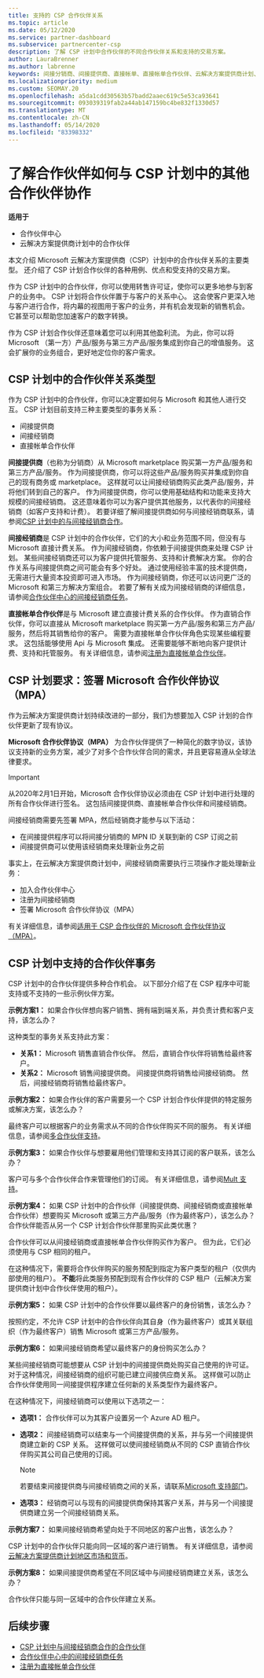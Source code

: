 ```yaml
---
title: 支持的 CSP 合作伙伴关系
ms.topic: article
ms.date: 05/12/2020
ms.service: partner-dashboard
ms.subservice: partnercenter-csp
description: 了解 CSP 计划中合作伙伴的不同合作伙伴关系和支持的交易方案。
author: LauraBrenner
ms.author: labrenne
keywords: 间接分销商、间接提供商、直接帐单、直接帐单合作伙伴、云解决方案提供商计划、CSP 计划、CSP 合作伙伴、CSP 事务
ms.localizationpriority: medium
ms.custom: SEOMAY.20
ms.openlocfilehash: a5da1cdd30563b57badd2aaec619c5e53ca93641
ms.sourcegitcommit: 093039319fab2a44ab147159bc4be832f1330d57
ms.translationtype: MT
ms.contentlocale: zh-CN
ms.lasthandoff: 05/14/2020
ms.locfileid: "83398332"
---
```

# <a name="learn-how-partners-can-work-with-other-partners-in-the-csp-program"></a>了解合作伙伴如何与 CSP 计划中的其他合作伙伴协作

**适用于**

- 合作伙伴中心
- 云解决方案提供商计划中的合作伙伴

本文介绍 Microsoft 云解决方案提供商（CSP）计划中的合作伙伴关系的主要类型。 还介绍了 CSP 计划合作伙伴的各种用例、优点和受支持的交易方案。

作为 CSP 计划中的合作伙伴，你可以使用转售许可证，使你可以更多地参与到客户的业务中。 CSP 计划将合作伙伴置于与客户的关系中心。 这会使客户更深入地与客户进行合作，将内幕的视图用于客户的业务，并有机会发现新的销售机会。 它甚至可以帮助您加速客户的数字转换。

作为 CSP 计划合作伙伴还意味着您可以利用其他盈利流。 为此，你可以将 Microsoft （第一方）产品/服务与第三方产品/服务集成到你自己的增值服务。 这会扩展你的业务组合，更好地定位你的客户需求。

## <a name="types-of-partner-relationships-in-the-csp-program"></a>CSP 计划中的合作伙伴关系类型

作为 CSP 计划中的合作伙伴，你可以决定要如何与 Microsoft 和其他人进行交互。 CSP 计划目前支持三种主要类型的事务关系：

- 间接提供商
- 间接经销商
- 直接帐单合作伙伴

**间接提供商**（也称为分销商）从 Microsoft marketplace 购买第一方产品/服务和第三方产品/服务。 作为间接提供商，你可以将这些产品/服务购买并集成到你自己的现有商务或 marketplace。 这样就可以让间接经销商购买此类产品/服务，并将他们转到自己的客户。 作为间接提供商，你可以使用基础结构和功能来支持大规模的间接经销商。 这还意味着你可以为客户提供其他服务，以代表你的间接经销商（如客户支持和计费）。 若要详细了解间接提供商如何与间接经销商联系，请参阅[CSP 计划中的与间接经销商合作](indirect-provider-tasks-in-partner-center.md)。

**间接经销商**是 CSP 计划中的合作伙伴，它们的大小和业务范围不同，但没有与 Microsoft 直接计费关系。 作为间接经销商，你依赖于间接提供商来处理 CSP 计划。 某些间接经销商还可以为客户提供托管服务、支持和计费解决方案。 你的合作关系与间接提供商之间可能会有多个好处。 通过使用经验丰富的技术提供商，无需进行大量资本投资即可进入市场。 作为间接经销商，你还可以访问更广泛的 Microsoft 和第三方解决方案组合。 若要了解有关成为间接经销商的详细信息，请参阅[合作伙伴中心的间接经销商任务](indirect-reseller-tasks-in-partner-center.md)。

**直接帐单合作伙伴**是与 Microsoft 建立直接计费关系的合作伙伴。 作为直销合作伙伴，你可以直接从 Microsoft marketplace 购买第一方产品/服务和第三方产品/服务，然后将其销售给你的客户。 需要为直接帐单合作伙伴角色实现某些编程要求。 这包括能够使用 Api 与 Microsoft 集成。 还需要能够不断地向客户提供计费、支持和托管服务。 有关详细信息，请参阅[注册为直接帐单合作伙伴](enrolling-in-the-csp-program.md#enroll-as-a-direct-bill-partner)。

## <a name="csp-program-requirements-signing-the-microsoft-partner-agreement-mpa"></a>CSP 计划要求：签署 Microsoft 合作伙伴协议（MPA）

作为云解决方案提供商计划持续改进的一部分，我们为想要加入 CSP 计划的合作伙伴更新了现有协议。

**Microsoft 合作伙伴协议（MPA）** 为合作伙伴提供了一种简化的数字协议，该协议支持新的业务方案，减少了对多个合作伙伴合同的需求，并且更容易遵从全球法律要求。

>[!IMPORTANT]
> 从2020年2月1日开始，Microsoft 合作伙伴协议必须由在 CSP 计划中进行处理的所有合作伙伴进行签名。 这包括间接提供商、直接帐单合作伙伴和间接经销商。

间接经销商需要先签署 MPA，然后经销商才能参与以下活动：

- 在间接提供程序可以将间接分销商的 MPN ID 关联到新的 CSP 订阅之前
- 间接提供商可以使用该经销商来处理新业务之前

事实上，在云解决方案提供商计划中，间接经销商需要执行三项操作才能处理新业务：

- 加入合作伙伴中心
- 注册为间接经销商
- 签署 Microsoft 合作伙伴协议（MPA）

有关详细信息，请参阅[适用于 CSP 合作伙伴的 Microsoft 合作伙伴协议（MPA）](microsoft-partner-agreement.md)。

## <a name="supported-partner-transactions-in-the-csp-program"></a>CSP 计划中支持的合作伙伴事务

CSP 计划中的合作伙伴提供多种合作机会。 以下部分介绍了在 CSP 程序中可能支持或不支持的一些示例伙伴方案。

**示例方案1：** 如果合作伙伴想向客户销售、拥有端到端关系，并负责计费和客户支持，该怎么办？

这种类型的事务关系支持此方案：

- **关系1：** Microsoft 销售直销合作伙伴。 然后，直销合作伙伴将销售给最终客户。<br>
- **关系2：** Microsoft 销售间接提供商。 间接提供商将销售给间接经销商。 然后，间接经销商将销售给最终客户。</br>

**示例方案2：** 如果合作伙伴的客户需要另一个 CSP 计划合作伙伴提供的特定服务或解决方案，该怎么办？

最终客户可以根据客户的业务需求从不同的合作伙伴购买不同的服务。 有关详细信息，请参阅[多合作伙伴支持](multipartner.md)。

**示例方案3：** 如果合作伙伴与想要雇用他们管理和支持其订阅的客户联系，该怎么办？

客户可与多个合作伙伴合作来管理他们的订阅。 有关详细信息，请参阅[Mult 支持](multichannel.md)。

**示例方案4：** 如果 CSP 计划中的合作伙伴（间接提供商、间接经销商或直接帐单合作伙伴）想要购买 Microsoft 或第三方产品/服务（作为最终客户），该怎么办？ 合作伙伴能否从另一个 CSP 计划合作伙伴那里购买此类优惠？

合作伙伴可以从间接经销商或直接帐单合作伙伴购买作为客户。 但为此，它们必须使用与 CSP 相同的租户。

在这种情况下，需要将合作伙伴购买的服务预配到指定为客户类型的租户（仅供内部使用的租户）。 **不能**将此类服务预配到现有合作伙伴的 CSP 租户（云解决方案提供商计划中合作伙伴使用的租户）。</br>

**示例方案5：** 如果 CSP 计划中的合作伙伴要以最终客户的身份销售，该怎么办？

按照约定，不允许 CSP 计划中的合作伙伴向其自身（作为最终客户）或其关联组织（作为最终客户）销售 Microsoft 或第三方产品/服务。

**示例方案6：** 如果间接经销商希望以最终客户的身份购买怎么办？

某些间接经销商可能想要从 CSP 计划中的间接提供商处购买自己使用的许可证。 对于这种情况，间接经销商的组织可能已建立间接供应商关系。 这样做可以防止合作伙伴使用同一间接提供程序建立任何新的关系类型作为最终客户。

在这种情况下，间接经销商可以使用以下选项之一：

- **选项1：** 合作伙伴可以为其客户设置另一个 Azure AD 租户。

- **选项2：** 间接经销商可以结束与一个间接提供商的关系，并与另一个间接提供商建立新的 CSP 关系。 这样做可以使间接经销商从不同的 CSP 直销合作伙伴购买其公司自己使用的订阅。

   >[!NOTE]
   >若要结束间接提供商与间接经销商之间的关系，请联系[Microsoft 支持部门](support-from-microsoft.md)。

- **选项3：** 经销商可以与现有的间接提供商保持其客户关系，并与另一个间接提供商建立另一个间接经销商关系。

**示例方案7：** 如果间接经销商希望向处于不同地区的客户出售，该怎么办？

CSP 计划中的合作伙伴只能向同一区域的客户进行销售。 有关详细信息，请参阅[云解决方案提供商计划地区市场和货币](regional-authorization-overview.md)。

**示例方案8：** 如果间接提供商希望在不同区域中与间接经销商建立关系，该怎么办？

合作伙伴只能与同一区域中的合作伙伴建立关系。

## <a name="next-steps"></a>后续步骤

- [CSP 计划中与间接经销商合作的合作伙伴](indirect-provider-tasks-in-partner-center.md)
- [合作伙伴中心中的间接经销商任务](indirect-reseller-tasks-in-partner-center.md)
- [注册为直接帐单合作伙伴](enrolling-in-the-csp-program.md#enroll-as-a-direct-bill-partner)
